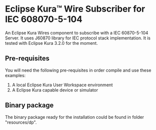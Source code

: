 # Eclipse Kura™ Wire Subscriber for IEC 608070-5-104
An Eclipse Kura Wires component to subscribe with a IEC 60870-5-104 Server.
It uses J60870 library for IEC protocol stack implementation.
It is tested with Eclipse Kura 3.2.0 for the moment.

## Pre-requisites
You will need the following pre-requisites in order compile and use these examples:

 1. A local Eclipse Kura User Workspace environment 
 1. A Eclipse Kura capable device or simulator
 
## Binary package
The binary package ready for the installation could be
found in folder "resources/dp".
